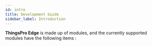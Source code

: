 ```yaml
---
id: intro
title: Development Guide
sidebar_label: Introduction
---
```


**ThingsPro Edge** is made up of modules, and the currently supported modules have the following items :

